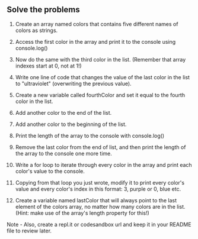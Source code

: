 ## Solve the problems 

1. Create an array named colors that contains five different names of colors as strings.

2. Access the first color in the array and print it to the console using console.log()

3. Now do the same with the third color in the list. (Remember that array indexes start at 0, not at 1!)

4. Write one line of code that changes the value of the last color in the list to "ultraviolet" (overwriting the previous value).

5. Create a new variable called fourthColor and set it equal to the fourth color in the list.

6. Add another color to the end of the list.

7. Add another color to the beginning of the list.

8. Print the length of the array to the console with console.log()

9. Remove the last color from the end of list, and then print the length of the array to the console one more time.

10. Write a for loop to iterate through every color in the array and print each color's value to the console.

11. Copying from that loop you just wrote, modify it to print every color's value and every color's index in this format: 3, purple or 0, blue etc.

12. Create a variable named lastColor that will always point to the last element of the colors array, no matter how many colors are in the list. (Hint: make use of the array's length property for this!)


Note - Also, create a repl.it or codesandbox url and keep it in your README file to review later. 
